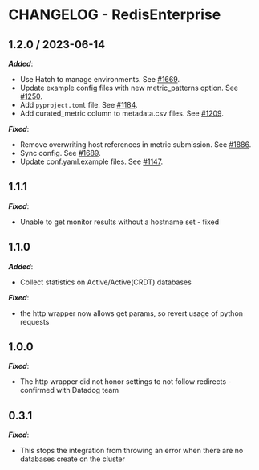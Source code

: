 # CHANGELOG - RedisEnterprise

## 1.2.0 / 2023-06-14

***Added***: 

* Use Hatch to manage environments. See [#1669](https://github.com/DataDog/integrations-extras/pull/1669).
* Update example config files with new metric_patterns option. See [#1250](https://github.com/DataDog/integrations-extras/pull/1250).
* Add `pyproject.toml` file. See [#1184](https://github.com/DataDog/integrations-extras/pull/1184).
* Add curated_metric column to metadata.csv files. See [#1209](https://github.com/DataDog/integrations-extras/pull/1209).

***Fixed***: 

* Remove overwriting host references in metric submission. See [#1886](https://github.com/DataDog/integrations-extras/pull/1886).
* Sync config. See [#1689](https://github.com/DataDog/integrations-extras/pull/1689).
* Update conf.yaml.example files. See [#1147](https://github.com/DataDog/integrations-extras/pull/1147).

## 1.1.1

***Fixed***: 

* Unable to get monitor results without a hostname set - fixed

## 1.1.0

***Added***: 

* Collect statistics on Active/Active(CRDT) databases

***Fixed***: 

* the http wrapper now allows get params, so revert usage of python requests

## 1.0.0

***Fixed***: 

* The http wrapper did not honor settings to not follow redirects - confirmed with Datadog team

## 0.3.1

***Fixed***: 

* This stops the integration from throwing an error when there are no databases create on the cluster
